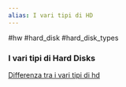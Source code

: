 ```yaml
---
alias: I vari tipi di HD
---
```

#hw #hard_disk #hard_disk_types


### I vari tipi di Hard Disks

[Differenza tra i vari tipi di hd](https://www.youtube.com/watch?v=s-2VrxgI49Q)
